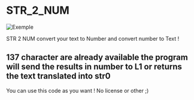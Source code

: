 # STR_2_NUM

![Exemple](https://user-images.githubusercontent.com/93646709/151039041-1b8fbc94-5dec-437d-966c-8f8003b41d22.gif)

STR 2 NUM convert your text to Number and convert number to Text !

## 137 character are already available the program will send the results in number to L1 or returns the text translated into str0

You can use this code as you want ! No license or other ;)
